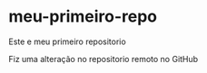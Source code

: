 # meu-primeiro-repo
Este e meu primeiro repositorio


Fiz uma alteração no repositorio remoto no GitHub
